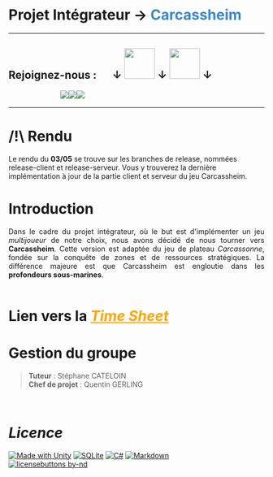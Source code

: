# Projet Intégrateur &rarr; <span style="color:#3987c9"><b>Carcassheim</b></span>

----

## Rejoignez-nous : &emsp; &darr; <img src="https://media.giphy.com/media/7ft4h1fBVyTYMXAN6Y/giphy.gif" width="60"> &darr; <img src="https://media.giphy.com/media/3V52SV0C5mnDKGVZmU/giphy.gif" width="60"> &darr; <br>
&emsp;&emsp;&emsp;&emsp;&emsp;&emsp;&emsp; <a href="https://twitter.com/Carcassheim"><img src="https://img.shields.io/badge/Twitter-1DA1F2?style=for-the-badge&logo=twitter&logoColor=white"></a><a href="https://www.instagram.com/carcassheim/"><img src="https://img.shields.io/badge/Instagram-E4405F?style=for-the-badge&logo=instagram&logoColor=white"></a><a href="https://www.twitch.tv/"><img src="https://img.shields.io/badge/Twitch-9146FF?style=for-the-badge&logo=twitch&logoColor=white"></a>

----

# /!\\ Rendu

Le rendu du **03/05** se trouve sur les branches de release, nommées release-client et release-serveur.
Vous y trouverez la dernière implémentation à jour de la partie client et serveur du jeu Carcassheim.

# Introduction 

<div style="text-align: justify"> Dans le cadre du projet intégrateur, où le but est d'implémenter 
    un jeu <i>multijoueur</i> de notre choix, nous avons décidé de nous tourner vers <b>Carcassheim</b>.
    Cette version est adaptée du jeu de plateau <i>Carcassonne</i>, fondée sur la conquête de zones 
    et de ressources stratégiques. La différence majeure est que Carcassheim est engloutie dans les
    <b>profondeurs sous-marines</b>.  
</div><br> 

# Lien vers la <a style="color:orange" href="https://docs.google.com/spreadsheets/d/1SBy4rGXWH07Xf1vvCt_n5paGLcInOXOn5eJO0leOqb4/edit?usp=sharing" target="_top"><i>Time Sheet</i></a>

# Gestion du groupe

> **Tuteur** : Stéphane CATELOIN <br>
> **Chef de projet** : Quentin GERLING 

&nbsp;
&nbsp;
&nbsp;

# *Licence*

[![Made with Unity](https://img.shields.io/badge/Made%20with-Unity-57b9d3.svg?style=for-the-badge&logo=unity)](https://unity3d.com)
[![SQLite](https://img.shields.io/badge/sqlite-%2307405e.svg?style=for-the-badge&logo=sqlite&logoColor=white)](https://www.sqlite.org/index.html)
[![C#](https://img.shields.io/badge/c%23-%23239120.svg?style=for-the-badge&logo=c-sharp&logoColor=white)](https://docs.microsoft.com/fr-fr/dotnet/csharp/)
[![Markdown](https://img.shields.io/badge/markdown-%23000000.svg?style=for-the-badge&logo=markdown&logoColor=white)](https://www.markdownguide.org/)<br>
[![licensebuttons by-nd](https://licensebuttons.net/l/by-nd/3.0/88x31.png)](https://creativecommons.org/licenses/by-nd/4.0)

[//]: # (IMPORTANT : https://github.com/Ileriayo/markdown-badges)
